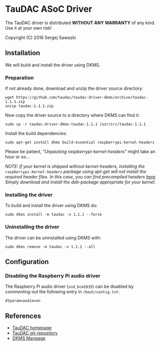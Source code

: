 TauDAC ASoC Driver
==================

The TauDAC driver is distributed **WITHOUT ANY WARRANTY** of any kind.
Use it at your own risk!

Copyright (C) 2016 Sergej Sawazki

Installation
------------

We will build and install the driver using DKMS.

### Preparation

If not already done, download and unzip the driver source directory:

    wget https://github.com/taudac/taudac-driver-dkms/archive/taudac-1.1.1.zip
    unzip taudac-1.1.1.zip

Now copy the driver source to a directory where DKMS can find it:

    sudo cp -r taudac-driver-dkms-taudac-1.1.1 /usr/src/taudac-1.1.1

Install the build dependencies:

    sudo apt-get install dkms build-essential raspberrypi-kernel-headers

Please be patient, _"Unpacking raspberrypi-kernel-headers"_ might take an
hour or so...

_NOTE: If your kernel is shipped without kernel-headers, installing the
`raspberrypi-kernel-headers` package using apt-get will not install the
required header files. In this case, you can find precompiled headers
[here](https://www.niksula.hut.fi/~mhiienka/Rpi/linux-headers-rpi/).
Simply download and install the deb-package appropriate for your kernel._

### Installing the driver

To build and install the driver using DKMS do:

    sudo dkms install -m taudac -v 1.1.1 --force

### Uninstalling the driver

The driver can be uninstalled using DKMS with:

    sudo dkms remove -m taudac -v 1.1.1 --all

Configuration
-------------

### Disabling the Raspberry Pi audio driver

The Raspberry Pi audio driver (`snd_bcm2835`) can be disabled by _commenting
out_ the following entry in `/boot/contig.txt`:

    dtparam=audio=on

References
----------

- [TauDAC homepage](http://www.taudac.com)
- [TauDAC git-repository](https://github.com/taudac/taudac-driver-dkms)
- [DKMS Manpage](http://linux.dell.com/dkms/manpage.html)


